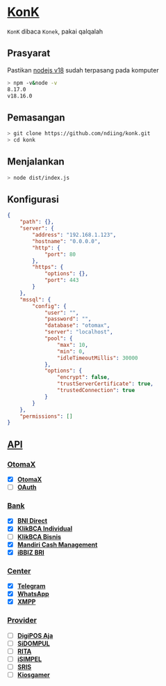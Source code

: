 # [KonK]()

`KonK` dibaca `Konek`, pakai qalqalah

## Prasyarat

Pastikan [nodejs v18](https://nodejs.org/dist/v18.16.1/node-v18.16.1-x64.msi) sudah terpasang pada komputer 

```bash
> npm -v&node -v
8.17.0
v18.16.0
```

## Pemasangan

```bash
> git clone https://github.com/ndiing/konk.git
> cd konk
```

## Menjalankan

```bash
> node dist/index.js
```

## Konfigurasi

```json
{
    "path": {},
    "server": {
        "address": "192.168.1.123",
        "hostname": "0.0.0.0",
        "http": {
            "port": 80
        },
        "https": {
            "options": {},
            "port": 443
        }
    },
    "mssql": {
        "config": {
            "user": "",
            "password": "",
            "database": "otomax",
            "server": "localhost",
            "pool": {
                "max": 10,
                "min": 0,
                "idleTimeoutMillis": 30000
            },
            "options": {
                "encrypt": false,
                "trustServerCertificate": true,
                "trustedConnection": true
            }
        }
    },
    "permissions": []
}

```

## [API]()

### [OtomaX]()

-   [x] **[OtomaX](./src/api/otomax/rest.http)**
-   [ ] **[OAuth](./src/api/auth/rest.http)**

### [Bank]()

-   [x] **[BNI Direct](./src/api/bank/bnidirect.rest.http)**
-   [x] **[KlikBCA Individual](./src/api/bank/ibank.rest.http)**
-   [ ] **[KlikBCA Bisnis](./src/api/bank/klikbca.rest.http)**
-   [x] **[Mandiri Cash Management](./src/api/bank/mcm2.rest.http)**
-   [x] **[iBBIZ BRI](./src/api/bank/newbiz.rest.http)**

### [Center]()

-   [x] **[Telegram](./src/api/center/telegram.rest.http)**
-   [x] **[WhatsApp](./src/api/center/whatsapp.rest.http)**
-   [x] **[XMPP](./src/api/center/xmpp.rest.http)**

### [Provider]()

-   [ ] **[DigiPOS Aja](./src/api/digiposaja/rest.http)**
-   [ ] **[SiDOMPUL](./src/api/sidompul/rest.http)**
-   [ ] **[RITA](./src/api/rita/rest.http)**
-   [ ] **[iSIMPEL](./src/api/isimpel/rest.http)**
-   [ ] **[SRIS](./src/api/sris/rest.http)**
-   [ ] **[Kiosgamer](./src/api/kiosgamer/rest.http)**
